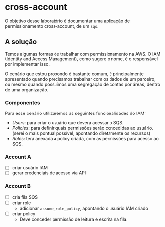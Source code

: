 # cross-account

O objetivo desse laboratório é documentar uma aplicação de permissionamento
cross-account, de um `sqs`.

## A solução

Temos algumas formas de trabalhar com permissionamento na AWS. O IAM (Identity
and Access Management), como sugere o nome, é o responsável por implementar
isso.

O cenário que estou propondo é bastante comum, é principalmente apresentado
quando precisamos trabalhar com os dados de um parceiro, ou mesmo quando
possuímos uma segregação de contas por áreas, dentro de uma organização.

### Componentes

Para esse cenário utilizaremos as seguintes funcionalidades do IAM:

- _Users_: para criar o usuário que deverá acessar o SQS.
- _Policies_: para definir quais permissões serão concedidas ao usuário.
  (serei o mais pontual possível, apontando diretamente os recursos)
- _Roles_: terá anexada a policy criada, com as permissões para acesso ao SQS.

### Account A

- [ ] criar usuário IAM
- [ ] gerar credenciais de acesso via API

### Account B

- [ ] cria fila SQS
- [ ] criar role
    - adicionar `assume_role_policy`, apontando o usuário IAM criado
- [ ] criar policy
    - Deve conceder permissão de leitura e escrita na fila.
